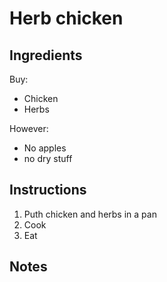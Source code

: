 # Herb chicken

## Ingredients

Buy:

- Chicken
- Herbs

However:

- No apples
- no dry stuff

## Instructions

1. Puth chicken and herbs in a pan
2. Cook
3. Eat

## Notes

